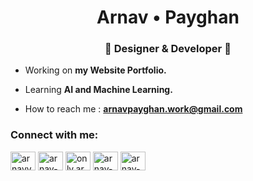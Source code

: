 <h1 align="center">Arnav • Payghan</h1>
<h3 align="center">🎍 Designer & Developer 🎍</h3>

-  Working on **my Website Portfolio.**

-  Learning **AI and Machine Learning.**

-  How to reach me : **arnavpayghan.work@gmail.com**

<h3 align="left">Connect with me:</h3>
<p align="left">
<a href="https://twitter.com/arnavvv__" target="blank"><img align="center" src="https://raw.githubusercontent.com/rahuldkjain/github-profile-readme-generator/master/src/images/icons/Social/twitter.svg" alt="arnavvv__" height="30" width="40" /></a>
<a href="https://linkedin.com/in/arnav-payghan-8660a925b" target="blank"><img align="center" src="https://raw.githubusercontent.com/rahuldkjain/github-profile-readme-generator/master/src/images/icons/Social/linked-in-alt.svg" alt="arnav-payghan-8660a925b" height="30" width="40" /></a>
<a href="https://instagram.com/only.arnavvv" target="blank"><img align="center" src="https://raw.githubusercontent.com/rahuldkjain/github-profile-readme-generator/master/src/images/icons/Social/instagram.svg" alt="only.arnavvv" height="30" width="40" /></a>
<a href="https://dribbble.com/arnav-payghan" target="blank"><img align="center" src="https://raw.githubusercontent.com/rahuldkjain/github-profile-readme-generator/master/src/images/icons/Social/dribbble.svg" alt="arnav-payghan" height="30" width="40" /></a>
<a href="https://www.behance.net/arnav-payghan" target="blank"><img align="center" src="https://raw.githubusercontent.com/rahuldkjain/github-profile-readme-generator/master/src/images/icons/Social/behance.svg" alt="arnav-payghan" height="30" width="40" /></a>
</p>


